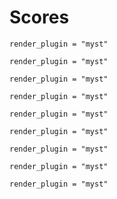 # Scores

```{autodoc2-object} bocoel.models.scores.interfaces.Score
render_plugin = "myst"
```
```{autodoc2-object} bocoel.models.scores.bleu.NltkBleuScore
render_plugin = "myst"
```
```{autodoc2-object} bocoel.models.scores.bleu.SacreBleuScore
render_plugin = "myst"
```
```{autodoc2-object} bocoel.models.scores.rouge._RougeScoreType
render_plugin = "myst"
```
```{autodoc2-object} bocoel.models.scores.rouge.RougeScore
render_plugin = "myst"
```
```{autodoc2-object} bocoel.models.scores.rouge._RougeScore2Type
render_plugin = "myst"
```
```{autodoc2-object} bocoel.models.scores.rouge.RougeScore2
render_plugin = "myst"
```
```{autodoc2-object} bocoel.models.scores.multi.OneHotChoiceAccuracy
render_plugin = "myst"
```
```{autodoc2-object} bocoel.models.scores.multi.MultiChoiceAccuracy
render_plugin = "myst"
```
